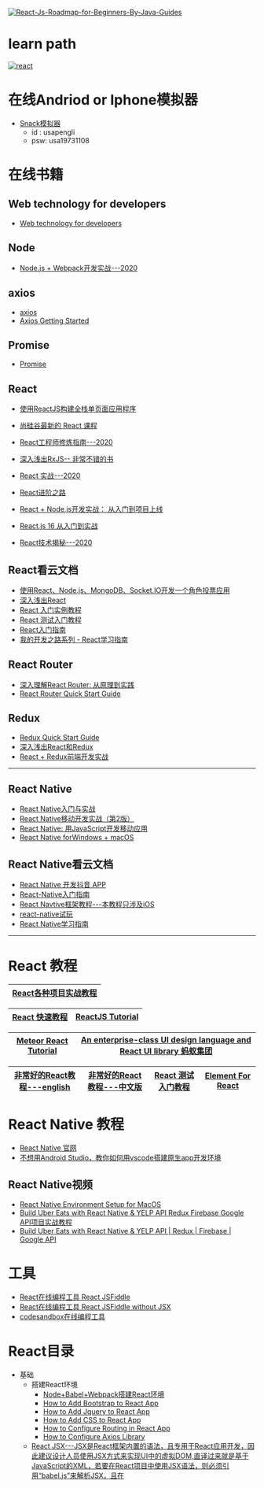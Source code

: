 

<a href="https://ibb.co/BgqkKqV"><img src="https://i.ibb.co/7G2hN2J/React-Js-Roadmap-for-Beginners-By-Java-Guides.png" alt="React-Js-Roadmap-for-Beginners-By-Java-Guides" border="0"></a>

# learn path
<a href="https://ibb.co/jDhSbGH"><img src="https://i.ibb.co/3c1n4Wk/react.png" alt="react" border="0"></a>

# 


# 在线Andriod or Iphone模拟器
* [Snack模拟器](https://snack.expo.dev/)
  * id : usapengli
  * psw: usa19731108 

# 在线书籍

## Web technology for developers
* [Web technology for developers](https://developer.mozilla.org/en-US/docs/Web)

## Node
* [Node.js + Webpack开发实战---2020](https://weread.qq.com/web/reader/7fd32de0723278b37fd69c3)


## axios
* [axios](https://github.com/axios/axios)
* [Axios Getting Started](https://axios-http.com/docs/intro)

## Promise
* [Promise](https://developer.mozilla.org/en-US/docs/Web/JavaScript/Reference/Global_Objects/Promise)


## React
* [使用ReactJS构建全栈单页面应用程序](https://fullstackopen.com/zh/about/)
* [尚硅谷最新的 React 课程](https://www.youtube.com/playlist?list=PLmOn9nNkQxJFJXLvkNsGsoCUxJLqyLGxu)
* [React工程师修炼指南---2020](https://weread.qq.com/web/reader/f0232240723982d3f02c0fd)
* [深入浅出RxJS-- 非常不错的书](https://weread.qq.com/web/reader/cfd321e05e4002cfd1a1ec2)
* [React 实战---2020](https://weread.qq.com/web/reader/b7e3278071db56f8b7ed9c4)
* [React进阶之路](https://weread.qq.com/web/reader/81b326407198d71881ba331)
* [React + Node.js开发实战： 从入门到项目上线](https://weread.qq.com/web/reader/29b322f07224e31b29b76fc)
* [React.js 16 从入门到实战](https://weread.qq.com/web/reader/96d32e5071c96a2f96d976f)

* [React技术揭秘---2020](https://react.iamkasong.com/hooks/prepare.html#%E4%BB%8Elogo%E8%81%8A%E8%B5%B7)
## React看云文档 
   * [使用React、Node.js、MongoDB、Socket.IO开发一个角色投票应用](https://www.kancloud.cn/kancloud/create-voting-app)
   * [深入浅出React](https://www.kancloud.cn/kancloud/react-in-depth)
   * [React 入门实例教程](https://www.kancloud.cn/kancloud/react)
   * [React 测试入门教程](https://www.kancloud.cn/digest/react-testing-tutorial)
   * [React入门指南](https://www.kancloud.cn/kancloud/react-quickstart)
   * [我的开发之路系列 - React学习指南](https://www.kancloud.cn/xiaoyulive/react)

## React Router
* [深入理解React Router: 从原理到实践](https://weread.qq.com/web/reader/a1b32be0723b0985a1ba93c)
* [React Router Quick Start Guide](https://weread.qq.com/web/reader/9f232ee0722ffcc89f26416)

## Redux
* [Redux Quick Start Guide](https://weread.qq.com/web/reader/e7c320d0722ffad2e7c654c)
* [深入浅出React和Redux](https://weread.qq.com/web/reader/a0b327005d185ca0b5a7803)
* [React + Redux前端开发实战](https://weread.qq.com/web/reader/20b328a0718ac6b320b2869)
---

## React Native
* [React Native入门与实战](https://weread.qq.com/web/reader/f4e32c90811e1d720g0120ae)
* [React Native移动开发实战（第2版）](https://weread.qq.com/web/reader/32932df071df2dee32933c1)
* [React Native: 用JavaScript开发移动应用](https://weread.qq.com/web/reader/5ae32920811e1a9edg013fe9)
* [React Native forWindows + macOS](https://microsoft.github.io/react-native-windows/docs/rnm-getting-started)
## React Native看云文档  
   * [React Native 开发抖音 APP](https://www.kancloud.cn/fortheday/react-native-douyin)
   * [React-Native入门指南](https://www.kancloud.cn/kancloud/react-native-lession)
   * [React Navtive框架教程---本教程只涉及iOS](https://www.kancloud.cn/digest/reactvavtive)
   * [react-native试玩](https://www.kancloud.cn/digest/doctorqrn)
   * [React Native学习指南](https://www.kancloud.cn/digest/rnative/121783)

---


# React 教程

[React各种项目实战教程](https://www.youtube.com/c/LamaDev/videos)|
---|

[React 快速教程](https://www.w3schools.com/react/default.asp)|[ReactJS Tutorial](https://www.javaguides.net/p/reactjs-tutorial.html)|
---|---|

[Meteor React Tutorial](https://react-tutorial.meteor.com/simple-todos/)|[An enterprise-class UI design language and React UI library 蚂蚁集团](https://github.com/ant-design/ant-design)|
---|---|

[非常好的React教程---english](https://pomb.us/build-your-own-react/)|[非常好的React教程---中文版](https://qcsite.gatsbyjs.io/build-your-own-react/)|[React 测试入门教程](https://www.kancloud.cn/digest/react-testing-tutorial/217588)|[Element For React](https://github.com/elemefe/element-react)|
---|---|---|---|

# React Native 教程

* [React Native 官网](https://reactnative.dev/docs/environment-setup)
* [不想用Android Studio，教你如何用vscode搭建原生app开发环境](https://www.jianshu.com/p/378930364493)


## React Native视频
* [React Native Environment Setup for MacOS](https://www.youtube.com/watch?v=oorfevovPWw)
* [Build Uber Eats with React Native & YELP API  Redux  Firebase  Google API项目实战教程](https://www.youtube.com/watch?v=jmvbhuJXFow)
* [Build Uber Eats with React Native & YELP API | Redux | Firebase | Google API](https://www.youtube.com/watch?v=jmvbhuJXFow)



# 工具
* [React在线编程工具 React JSFiddle](http://jsfiddle.net/reactjs/69z2wepo/)
* [React在线编程工具 React JSFiddle without JSX ](http://jsfiddle.net/reactjs/5vjqabv3/)
* [codesandbox在线编程工具](https://codesandbox.io/)

# React目录

* 基础
  *  搭建React环境
     * [Node+Babel+Webpack搭建React环境](https://weread.qq.com/web/reader/96d32e5071c96a2f96d976fkc9e32940268c9e1074f5bc6)
     * [How to Add Bootstrap to React App](https://www.javaguides.net/2020/07/how-to-add-bootstrap-to-react-app.html) 
     * [How to Add Jquery to React App](https://www.javaguides.net/2020/07/how-to-add-bootstrap-to-react-app.html)
     * [How to Add CSS to React App](https://www.javaguides.net/2020/09/reactjs-tutorial-for-beginners-13-styling-and-css-basics.html)
     * [How to Configure Routing in React App](https://www.javaguides.net/2020/09/reactjs-tutorial-for-beginners-14-routing.html)
     * [How to Configure Axios Library](https://www.javaguides.net/2020/08/reactjs-axios-get-post-put-and-delete-example-tutorial.html)
  * [React JSX---JSX是React框架内置的语法，且专用于React应用开发，因此建议设计人员使用JSX方式来实现UI中的虚拟DOM,直译过来就是基于JavaScript的XML，若要在React项目中使用JSX语法，则必须引用“babel.js”来解析JSX，且在<script>标签中必须改用“type="text/babel"”属性](https://weread.qq.com/web/reader/96d32e5071c96a2f96d976fkaab325601eaab3238922e53)
  * [React脚手架工具](https://weread.qq.com/web/reader/96d32e5071c96a2f96d976fk45c322601945c48cce2e120)
    * [Create React App ](https://create-react-app.dev/)
    * [CodeSandbox ](https://codesandbox.io/s/)
    * [Rekit ](https://rekit.js.org/)
  * [React组件---尽管React组件与JSX代码实现的功能基本一致，但从设计角度上讲还是推荐使用React组件方式。原因是：将React组件与Props结合使用可以实现更灵活的功能，注意一点，React组件的名称首字母必须是大写的](https://weread.qq.com/web/reader/96d32e5071c96a2f96d976fk8e232ec02198e296a067180)
    * React组件原理---如果把组件视为一个函数，那么props就是从外部传入的参数，而state可以视为函数内部的参数，最后函数返回虚拟DOM
      * React组件实现的方法
        * 方法一：通过JavaScript函数的形式来实现React组件 
          * [React函数组件](https://weread.qq.com/web/reader/96d32e5071c96a2f96d976fk02e32f0021b02e74f10ece8) 
        * 方法二：通过ES6 Class（类）的形式来实现React组件
          * [React类组件](https://weread.qq.com/web/reader/96d32e5071c96a2f96d976fk33e3289021c33e75ff09694)
      * [受控组件](https://weread.qq.com/web/reader/96d32e5071c96a2f96d976fk68d3221025468d30a95982e)
        * [受控组件解析---](https://weread.qq.com/web/reader/20b328a0718ac6b320b2869k1ff325f02181ff1de7742fc) 
          * 受控组件的优点: 受控组件的优点是在用户输入和页面显示之间做了一道可控层，可以在用户输入之后和页面显示之前对输入值进行处理
          * 受控组件的缺点：是需要为每个表单组件都绑定一个change事件，并且定义一个事件处理器去绑定表单值和组件的状态，而且每次表单值的改变都必定会调用一次onChange事件，带来了一些性能上的损耗
      * [非受控组件](https://weread.qq.com/web/reader/96d32e5071c96a2f96d976fk68d3221025468d30a95982e)
        * [非受控组件解析](https://weread.qq.com/web/reader/20b328a0718ac6b320b2869)
      * [React组合组件](https://weread.qq.com/web/reader/96d32e5071c96a2f96d976fk6ea321b021d6ea9ab1ba605)
      * [React组件切分与提取](https://weread.qq.com/web/reader/96d32e5071c96a2f96d976fke3632bd0222e369853df322)
    * React组件主要成员
      * [1. Props---React组件通过Props可以接收任意的输入值，专门用来实现React函数组件接受参数的输入](https://weread.qq.com/web/reader/96d32e5071c96a2f96d976fk341323f021e34173cb3824c)
      * [2. React State与生命周期](https://weread.qq.com/web/reader/96d32e5071c96a2f96d976fk1c3321802231c383cd30bb3)
        * 状态定义（State）---来自服务端返回的数据、本地缓存的数据、本地生成没有持久化到服务器的数据、数据加载时候的加载状态等
        * state---React框架之所以定义这个状态（State）概念，其目的就是仅仅通过更新React组件的状态（State），就可以实现重新渲染用户界面的操作（这样就不需要操作DOM了）。这点也正是React设计理念相较于其他前端框架的先进之处，相比于props, state只存在于组件自身内部，用来影响视图的展示。可以使用React内置的setState()方法修改state，每当使用setState()时，React会将需要更新的state合并后放入状态队列，触发调和过程（Reconciliation），而不是立即更新state，然后根据新的状态结构重新渲染UI界面，最后React会根据差异对界面进行最小化重新渲染
          * [生命周期可基本分成三个状态](https://weread.qq.com/web/reader/20b328a0718ac6b320b2869k98f3284021498f137082c2e)
            * Mounting：已开始挂载真实的组件DOM, 一个组件的挂载会经历下面几个过程：
              * constructor()
              * getDerivedStateFromProps()
              * render()
              * componentDidMount()
            * Updating：正在重新渲染组件DOM, 数据更新可以分为下面两种情况
              * 组件自身state更新,会经历下面几个过程
                * shouldComponentUpdate()
                * render()
                * getSnapshotBeforeUpdate()
                * componentDidUpdate()
              * 父组件props更新,会经历下面几个过程
                * static getDerivedStateFromProps()
                * shouldComponentUpdate()
                * render()
                * getSnapshotBeforeUpdate()
                * componentDidUpdate()
            * Unmounting：已卸载真实的组件DOM
              * componentWillUnmount() 
          * 错误处理---在渲染期间，生命周期方法或构造函数constructor()中发生错误时将会调用componentDidCatch()方法
            * componentDidCatch()
          * 老版React中的生命周期---废弃这些方法
            * componentWillMount()
            * componentWillReceiveProps()
            * componentWillUpdate()
          * 新版React中的两个新的生命周期
            * getDerivedStateFromProps()
            * getSnapshotBeforeUpdate()
      * [3. render()方法---其返回一个JSX元素，并且外层一定要使用一个单独的元素将所有内容包裹起来](https://weread.qq.com/web/reader/20b328a0718ac6b320b2869k6f4322302126f4922f45dec)
        * render()返回元素数组
        * render()返回字符串
    * [组件之间的通信](https://weread.qq.com/web/reader/20b328a0718ac6b320b2869k1f032c402131f0e3dad99f3)
      * 父组件向子组件通信
      * 子组件向父组件通信
      * 跨级组件通信
      * 非嵌套组件通信
  * [React事件处理](https://weread.qq.com/web/reader/96d32e5071c96a2f96d976fkd9d320f022ed9d4f495e456)
    * 事件代理
    * [事件的自动绑定](https://weread.qq.com/web/reader/20b328a0718ac6b320b2869)
      * 在构造函数中使用bind()绑定this
      * 使用箭头函数绑定this 
      * 使用bind()方法绑定this
      * 使用属性初始化器语法绑定this
    * [在React中使用浏览器原生事件](https://weread.qq.com/web/reader/20b328a0718ac6b320b2869)
    * [合成事件与原生事件混用](https://weread.qq.com/web/reader/20b328a0718ac6b320b2869)
  * [React表单（Forms）](https://weread.qq.com/web/reader/20b328a0718ac6b320b2869k1ff325f02181ff1de7742fc)
  * [React的样式处理](https://weread.qq.com/web/reader/20b328a0718ac6b320b2869k8e232ec02198e296a067180)
  * [React Router](https://weread.qq.com/web/reader/96d32e5071c96a2f96d976fkf09320f026af0935e4cd23d)
  * [Redux](https://weread.qq.com/web/reader/20b328a0718ac6b320b2869k33e3289021c33e75ff09694)
    * Redux三大特性---Redux的设计思想是将应用看作是一个状态机，视图与状态是一一对应的；所有状态都存放在Store这个对象内。用户通过触发Vew层的Action去改变Store中的状态，而Vew层的状态来源于Store，一个state对应一个Vew，也就是“状态驱动视图变化
      * 单一数据源
      * state是只读的
      * 使用纯函数执行修改
    * Redux由3部分组成
      * Action---Action用来表达动作，是一个用于描述发生了什么的事情JavaScript对象，它也是信息的载体。Action是一个能够把state从应用传到Store的载体，非常重要的一点，Action是Store中数据的唯一来源
      * Reducer---而Reducer的职责就是定义整个应用的状态如何更改。Reducer主要作用是根据Action执行去更新Store中的状态
      * Store---Redux中全局只有一个Store，用于存储整个应用的状态，它有以下4个API
        * getState()方法用于获取state；
        * dispatch(action)方法用于执行一个Action
        * subscribe(listener)用于注册回调，监听state变化
        * replaceReducer(nextReducer)更新当前Store内的Reducer（一般只会在开发模式中使用）
        * [Store的创建](https://weread.qq.com/web/reader/20b328a0718ac6b320b2869k33e3289021c33e75ff09694)
          * createStore()---Store是通过Redux提供的createStore()方法来创建的,createStore()函数返回Store，里面保存了所有state对象
  * Redux搭配React使用---Redux是不依赖于React而存在的，它本身能支持React、Angular、Ember和jQuery等。要让其在React上运行，就得让二者绑定起来去建立连接。于是就有了react-redux，它能将Redux绑定到React上
    * react-redux react-redux提供了两个重要对象：Provider和connect
      * Provider
      * connect

# React 项目实战

* [【项目实战】使用React、Node.js、MongoDB、Socket.IO开发一个角色投票应用---学习到如何使用Node.js构建一个REST API、使用MongoDB保存和检索数据、使用Socket.IO跟踪在线的访问者，以及使用React + Flux和服务端渲染来构建单页面应用，最后将应用部署到云端](https://www.kancloud.cn/kancloud/create-voting-app/63976)
* [【项目实战】React Native 开发抖音 APP](https://www.kancloud.cn/fortheday/react-native-douyin/1673388)
* [【项目实战】React实战博客系统](https://www.kancloud.cn/ale541/react_/2105655)
* [【项目实战】使用React、Node.js、MongoDB、Socket.IO开发一个角色投票应用](https://www.kancloud.cn/kancloud/create-voting-app/63976)
* [【项目实战】React project 实战系列](https://www.sourcecodeexamples.net/search/label/React-Projects)
* [【项目实战】Free Spring Boot ReactJS Open Source Projects ](https://www.javaguides.net/2020/08/free-spring-boot-reactjs-open-source-projects-github.html)
* [【项目实战】Spring Boot + React JS CRUD Example Tutorial](https://www.javaguides.net/2020/07/spring-boot-react-js-crud-example-tutorial.html)
* [【项目实战】ReactJS + Spring Boot CRUD Full Stack Application](https://www.youtube.com/playlist?list=PLGRDMO4rOGcNLnW1L2vgsExTBg-VPoZHr)
* [【项目实战】React JS + Spring Boot REST API Example Tutorial](https://www.javaguides.net/2020/07/react-js-spring-boot-rest-api-example-tutorial.html)
* [【项目实战】React + Spring Boot + MongoDB CRUD Example](https://www.javaguides.net/2021/08/react-spring-boot-mongodb-crud-example.html)
* [【项目实战】React + Spring Boot + PostgreSQL CRUD Example](https://www.javaguides.net/2021/08/react-spring-boot-postgresql-crud.html)
* [Spring Boot + Angular + MongoDB CRUD Example](https://www.javaguides.net/2021/08/spring-boot-angular-mongodb-crud-example.html)
* [Angular Spring Boot Login and Logout Example](https://www.javaguides.net/2021/08/angular-spring-boot-login-and-logout.html)
* [Spring Boot + Angular + PostgreSQL CRUD Example](https://www.javaguides.net/2021/08/spring-boot-angular-postgresql-crud.html)
* [【项目实战】Spring boot + React JS CRUD Example Tutorial - Spring Boot Backend with MySQL - Part 1](https://www.javaguides.net/2020/07/spring-boot-react-js-crud-example-tutorial-spring-boot-backend-part1.html)
* [【项目实战】Spring boot + React JS CRUD Example Tutorial - React App Frontend - Part 2](https://www.javaguides.net/2020/07/spring-boot-react-js-crud-example-tutorial-react-app-frontend-part2.html)


# 视频
* [Build and Deploy a Modern Full Stack ECommerce React Application with Stripe](https://www.youtube.com/watch?v=4mOkFXyxfsU&t=11s)  
* [React Booking | Reservation App UI Design for Beginners](https://www.youtube.com/watch?v=RkWpJ4XUHuw)  
* [Full MERN Website React Nodejs w/ GraphQL Tailwind and Docker From Zero To Deployment +  GIVEAWAY](https://www.youtube.com/watch?v=4ELH8CT4J0A)  
* [react入门加成+实战项目](https://www.bilibili.com/video/BV14y4y1g7M4/?spm_id_from=333.788.recommend_more_video.2)
* [Full MERN Website React Nodejs ](https://www.youtube.com/watch?v=4ELH8CT4J0A)
* [ React Projects - Complete Course](https://www.youtube.com/watch?v=a_7Z7C_JCyo)
* [React 入门实战（干货）](https://blog.csdn.net/qq_27384769/article/details/79439915)
* [前端 框架-react基础到实战-尚硅谷](https://www.bilibili.com/video/av51174155?from=search&seid=3761726523875051382)
* [尚硅谷前端：React框架](https://www.bilibili.com/video/av67465246?from=search&seid=13576425469917806454)
* [尚硅谷前端：React全栈项目谷粒后台](https://www.bilibili.com/video/av67517553?from=search&seid=8498443111459329613 "该项目是基于新版本 React 全家桶的后台管理项目，包括前端PC应用和后端应用,采用模块化、组件化、工程化的模式开发,项目架构 前台: React + Redux + React-Router + Axios + webpack
后台: Node + Express + MongoDB + Mongoose")
* [尚硅谷前端_硅谷直聘](https://www.bilibili.com/video/av49927093?from=search&seid=7125830216553997393 "该项目是基于新版本 React 的全栈项目，此项目为一个前后台分离的招聘的移动端Web SPA, 包括前端应用和后端应用,功能类似于BOSS直聘 前台: React全家桶 + ES6 + webpack 后台: Node + Express + MongoDB + SocketIO, 技术点:React, React-Router-DOM, Redux, antd-mobile, Axios,Postman, webpack ESlint,create-react-app,Babel, MD5, js-cookie, socket-io")
 
 
 
 # 参考
 * [React Native常用IDE推荐与安装配置](https://daimajiaoliu.com/daima/476219b40900404)
 * [2020年值得你去试试的10个React开发工具](https://www.cnblogs.com/powertoolsteam/p/12071440.html)
 * [2021 年 React 开发者使用率最高的 7 款工开发工具](https://news.sangniao.com/p/1443903086)
 * [ReactNative开发工具有这一篇足矣](https://cloud.tencent.com/developer/article/1117710)
 * [使用 React Hooks 代替 Redux](https://zhuanlan.zhihu.com/p/66020264)
 * [redux 有什么缺点？](https://www.zhihu.com/question/263928256)
 * [一文看懂React Hooks](https://segmentfault.com/a/1190000039200472#:~:text=React%20Hooks%E6%98%AF%E4%BB%8EReact,%E5%92%8C%E5%87%BD%E6%95%B0%E7%BB%84%E4%BB%B6%E7%9A%84%E6%A6%82%E5%BF%B5%E3%80%82)
* [使用React官方Hooks代替redux完整方案](https://zhuanlan.zhihu.com/p/417283750)
* [为什么 npm install 的时候会显示严重漏洞](https://juejin.cn/post/6844903983266398221)
* [npm 指令一直出現 npm fund 贊助訊息？](https://ephrain.net/mac-linux-npm-%E6%8C%87%E4%BB%A4%E4%B8%80%E7%9B%B4%E5%87%BA%E7%8F%BE-npm-fund-%E8%B4%8A%E5%8A%A9%E8%A8%8A%E6%81%AF%EF%BC%9F/)
* [react-native生命周期详解](https://juejin.cn/post/6976914806028632094)
* [React Native 性能优化指南【全网最全，值得收藏】](https://juejin.cn/post/6844904041290432525)
